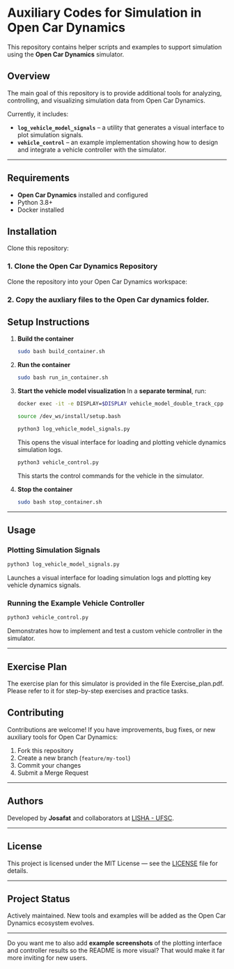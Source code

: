 # Auxiliary Codes for Simulation in Open Car Dynamics

This repository contains helper scripts and examples to support simulation using the **Open Car Dynamics** simulator.

## Overview

The main goal of this repository is to provide additional tools for analyzing, controlling, and visualizing simulation data from Open Car Dynamics.

Currently, it includes:

* **`log_vehicle_model_signals`** – a utility that generates a visual interface to plot simulation signals.
* **`vehicle_control`** – an example implementation showing how to design and integrate a vehicle controller with the simulator.

---

## Requirements

* **Open Car Dynamics** installed and configured
* Python 3.8+
* Docker installed


## Installation

Clone this repository:

### 1. Clone the Open Car Dynamics Repository
Clone the repository into your Open Car Dynamics workspace:

### 2. Copy the auxliary files to the Open Car dynamics folder.

## Setup Instructions

1. **Build the container**

   ```bash
   sudo bash build_container.sh
   ```

2. **Run the container**

   ```bash
   sudo bash run_in_container.sh
   ```

3. **Start the vehicle model visualization**
   In a **separate terminal**, run:

   ```bash
   docker exec -it -e DISPLAY=$DISPLAY vehicle_model_double_track_cpp bash
   ```
   ```bash
   source /dev_ws/install/setup.bash
   ```
   ```bash
   python3 log_vehicle_model_signals.py
   ```
    This opens the visual interface for loading and plotting vehicle dynamics simulation logs.
   
    ```bash
    python3 vehicle_control.py
   ```
    This starts the control commands for the vehicle in the simulator.

4. **Stop the container**

   ```bash
   sudo bash stop_container.sh
   ```

---

## Usage

### Plotting Simulation Signals

```bash
python3 log_vehicle_model_signals.py
```

Launches a visual interface for loading simulation logs and plotting key vehicle dynamics signals.

### Running the Example Vehicle Controller

```bash
python3 vehicle_control.py
```

Demonstrates how to implement and test a custom vehicle controller in the simulator.

---
## Exercise Plan

The exercise plan for this simulator is provided in the file Exercise_plan.pdf. Please refer to it for step-by-step exercises and practice tasks.

## Contributing

Contributions are welcome!
If you have improvements, bug fixes, or new auxiliary tools for Open Car Dynamics:

1. Fork this repository
2. Create a new branch (`feature/my-tool`)
3. Commit your changes
4. Submit a Merge Request

---

## Authors

Developed by **Josafat** and collaborators at [LISHA - UFSC](https://www.lisha.ufsc.br/).

---

## License

This project is licensed under the MIT License — see the [LICENSE](LICENSE) file for details.

---

## Project Status

Actively maintained. New tools and examples will be added as the Open Car Dynamics ecosystem evolves.

---

Do you want me to also add **example screenshots** of the plotting interface and controller results so the README is more visual? That would make it far more inviting for new users.
